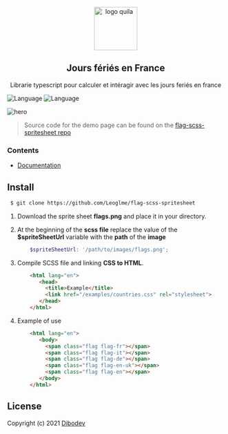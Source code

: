 <p align="center">
<img width="100" height="100" alt="logo quila" src="https://dibodev-files.s3.eu-west-3.amazonaws.com/flags-logo.png">
</p>

<h2 align="center">Jours fériés en France</h2>

<p align="center">
 Librarie typescript pour calculer et intéragir avec les jours feriés en france 
</p>


![Language](https://img.shields.io/badge/language-json-green.svg?style=flat)
![Language](https://img.shields.io/badge/language-scss-ce679a.svg?style=flat)

<img alt="hero" src="https://dibodev-files.s3.eu-west-3.amazonaws.com/scss-country-generator.png">



> Source code for the demo page can be found on the [flag-scss-spritesheet repo](https://github.com/Leoglme/flag-scss-spritesheet)

### Contents

- [Documentation](#documentation)

## Install

   ```sh
    $ git clone https://github.com/Leoglme/flag-scss-spritesheet
   ```

1. Download the sprite sheet **flags.png** and place it in your directory.
2. At the beginning of the **scss file** replace the value of the **$spriteSheetUrl** variable with the **path** of the **image**
    ```scss
        $spriteSheetUrl: '/path/to/images/flags.png';
   ```  
4. Compile SCSS file and linking **CSS to HTML**.

   ```html
       <html lang="en">
          <head>
            <title>Example</title>
            <link href="/examples/countries.css" rel="stylesheet">
          </head>
       </html>
   ```
5. Example of use

   ```html
       <html lang="en">
          <body>
            <span class="flag flag-fr"></span>
            <span class="flag flag-it"></span>
            <span class="flag flag-de"></span>
            <span class="flag flag-en-uk"></span>
            <span class="flag flag-en"></span>
          </body>
       </html>
   ```

## License

Copyright (c) 2021 [Dibodev](https://github.com/leoglme)
